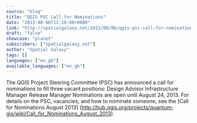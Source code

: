 ```yaml
---
source: "blog"
title: "QGIS PSC Call for Nominations"
date: "2013-08-06T12:10:00+0000"
link: "http://spatialgalaxy.net/2013/08/06/qgis-psc-call-for-nominations/"
draft: "false"
showcase: "planet"
subscribers: ["spatialgalaxy_net"]
author: "Spatial Galaxy"
tags: []
languages: ["en_gb"]
available_languages: ["en_gb"]
---
```


The QGIS Project Steering Committee (PSC) has announced a call for nominations to fill three vacant positions:
 Design Advisor Infrastructure Manager Release Manager  Nominations are open until August 24, 2013. For details on the PSC, vacancies, and how to nominate someone, see the [Call for Nominations August 2013] (http://hub.qgis.org/projects/quantum-gis/wiki/Call_for_Nominations_August_2013).
